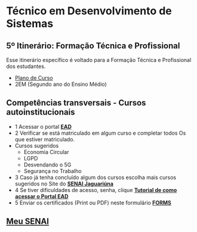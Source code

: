 # Técnico em Desenvolvimento de Sistemas
## 5º Itinerário: Formação Técnica e Profissional
Esse itinerário específico é voltado para a Formação Técnica e Profissional dos estudantes.
- [Plano de Curso](../PlanoCurso.pdf)
- 2EM (Segundo ano do Ensino Médio)
## Competências transversais - Cursos autoinstitucionais
- 1 Acessar o portal **[EAD](https://ead.sp.senai.br)**
- 2 Verificar se está matriculado em algum curso e completar todos Os que estiver matriculado.
- Cursos sugeridos
    - Economia Circular
    - LGPD
    - Desvendando o 5G
    - Segurança no Trabalho
- 3 Caso já tenha concluído algum dos cursos escolha mais cursos sugeridos no Site do **[SENAI Jaguariúna](https://jaguariuna.sp.senai.br/cursos/13/899/formacao-inicial-e-continuada?Parent=898)**
- 4 Se tiver dificuldades de acesso, senha, clique **[Tutorial de como acessar o Portal EAD](https://ead.sp.senai.br/tutorial/comoacessar/)**
- 5 Enviar os certificados (Print ou PDF) neste formulário **[FORMS](https://forms.gle/STMxikkU8qVfLuEb8)**

## [Meu SENAI](https://nam02.safelinks.protection.outlook.com/?url=https%3A%2F%2Fu29462254.ct.sendgrid.net%2Fls%2Fclick%3Fupn%3Du001.RPDTrgqDSBLXg80SgzUK5slSws5-2F-2FP-2Fnthv-2Bo1u60j8PFQUDV8ZL5hnoMRpSFnih_LLG_QEkP7eIhC7tZMuIKyI2fu2a3NDaHKipkgwnc0ac5ZRnHNHQVitKc3UAEp-2Br5u5kCSWJ6sTUhX3-2BcnGpym-2F3BMtv1JlzIjTDsWIhO7TtFb-2B8mqgFWiWm534qoB5zGRDIPQJk3Aw2xMe1mo-2BeSOPHpRGsb7y-2B-2BrLuu9TajQ7wUSw-2Fy-2BrRA-2BT6VC9Dx4n5niDBthVkMnCTqydYNfMHwWYjq3chako8lBdOl8iN57qCqvdU-3D&data=05%7C02%7Cwellington.martins%40sp.senai.br%7Ca8c51da39eae4c5ad5a408dc713150de%7C4148a6de0dd14d04a4c578e374e4f6d6%7C0%7C0%7C638509703860342015%7CUnknown%7CTWFpbGZsb3d8eyJWIjoiMC4wLjAwMDAiLCJQIjoiV2luMzIiLCJBTiI6Ik1haWwiLCJXVCI6Mn0%3D%7C0%7C%7C%7C&sdata=y9QIizfd8CjXaK4mctUXlpMPRLvJJr34LfVXH3wKEFQ%3D&reserved=0)